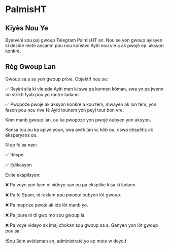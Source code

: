 # PalmisHT

## Kiyès Nou Ye 
Byenvini sou paj gwoup Telegram PalmisHT an. 
Nou se yon gwoup ayisyen ki deside mete ansanm pou nou konstwi Ayiti nou vle a ak pwojè epi aksyon konkrè. 


## Règ Gwoup Lan


Gwoup sa a se yon gwoup prive. Objektif nou se: 

✅ Reyini sila ki vle ede Ayiti men ki swa pa konnen kòman, swa yo pa jwenn on strikti fyab pou yo rantre ladann.

✅  Pwopoze pwojè ak aksyon konkrè a kou tèm, mwayen ak lon tèm, yon fason pou nou rive fè Ayiti tounem yon peyi tout bon vre. 

Kòm manb gwoup lan, ou ka pwopoze yon pwojè oubyen yon aksyon.

Konsa tou ou ka apiye youn, swa avèk tan w, kòb ou, oswa ekspètiz ak eksperyans ou.

N ap fè sa nan:

✅ Respè

✅ Edikasyon

Evite ekspilsyon:

❌ Pa voye yon lyen ni videyo san ou pa eksplike kisa ki ladann.  

❌ Pa fè Spam, ni reklam pou pwodui oubyen lòt gwoup. 

❌ Pa meprize pwojè ak ide lòt manb yo. 

❌ Pa joure ni di gwo mo sou gwoup la.

❌ Pa voye videyo ak imaj chokan sou gwoup sa a. Genyen yon lòt gwoup pou sa.

❗️Sou 3èm avètisman an, administratè yo ap mete w deyò.❗

